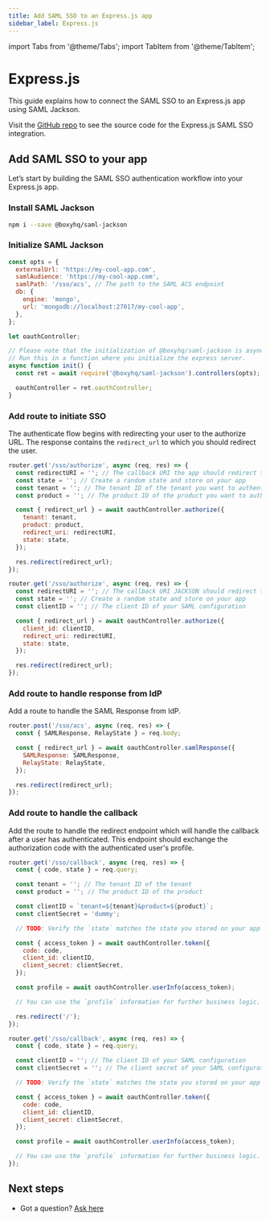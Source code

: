 ```yaml
---
title: Add SAML SSO to an Express.js app
sidebar_label: Express.js
---
```


import Tabs from '@theme/Tabs';
import TabItem from '@theme/TabItem';

# Express.js

This guide explains how to connect the SAML SSO to an Express.js app using SAML Jackson.

Visit the [GitHub repo](https://github.com/boxyhq/jackson-examples/tree/main/apps/express) to see the source code for the Express.js SAML SSO integration.

## Add SAML SSO to your app

Let’s start by building the SAML SSO authentication workflow into your Express.js app.

### Install SAML Jackson

```bash
npm i --save @boxyhq/saml-jackson
```

### Initialize SAML Jackson

```javascript
const opts = {
  externalUrl: 'https://my-cool-app.com',
  samlAudience: 'https://my-cool-app.com',
  samlPath: '/sso/acs', // The path to the SAML ACS endpoint
  db: {
    engine: 'mongo',
    url: 'mongodb://localhost:27017/my-cool-app',
  },
};

let oauthController;

// Please note that the initialization of @boxyhq/saml-jackson is async, you cannot run it at the top level
// Run this in a function where you initialize the express server.
async function init() {
  const ret = await require('@boxyhq/saml-jackson').controllers(opts);

  oauthController = ret.oauthController;
}
```

### Add route to initiate SSO

The authenticate flow begins with redirecting your user to the authorize URL. The response contains the `redirect_url` to which you should redirect the user.

<Tabs>
<TabItem value="01" label="With Tenant and Product" default>

```javascript
router.get('/sso/authorize', async (req, res) => {
  const redirectURI = ''; // The callback URI the app should redirect to after the authentication
  const state = ''; // Create a random state and store on your app
  const tenant = ''; // The tenant ID of the tenant you want to authenticate against
  const product = ''; // The product ID of the product you want to authenticate against

  const { redirect_url } = await oauthController.authorize({
    tenant: tenant,
    product: product,
    redirect_uri: redirectURI,
    state: state,
  });

  res.redirect(redirect_url);
});
```

</TabItem>

<TabItem value="02" label="With Client ID">

```javascript
router.get('/sso/authorize', async (req, res) => {
  const redirectURI = ''; // The callback URI JACKSON should redirect to after the authentication
  const state = ''; // Create a random state and store on your app
  const clientID = ''; // The client ID of your SAML configuration

  const { redirect_url } = await oauthController.authorize({
    client_id: clientID,
    redirect_uri: redirectURI,
    state: state,
  });

  res.redirect(redirect_url);
});
```

</TabItem>
</Tabs>

### Add route to handle response from IdP

Add a route to handle the SAML Response from IdP.

```javascript
router.post('/sso/acs', async (req, res) => {
  const { SAMLResponse, RelayState } = req.body;

  const { redirect_url } = await oauthController.samlResponse({
    SAMLResponse: SAMLResponse,
    RelayState: RelayState,
  });

  res.redirect(redirect_url);
});
```

### Add route to handle the callback

Add the route to handle the redirect endpoint which will handle the callback after a user has authenticated. This endpoint should exchange the authorization code with the authenticated user's profile.

<Tabs>
<TabItem value="01" label="With Tenant and Product" default>

```javascript
router.get('/sso/callback', async (req, res) => {
  const { code, state } = req.query;

  const tenant = ''; // The tenant ID of the tenant
  const product = ''; // The product ID of the product

  const clientID = `tenant=${tenant}&product=${product}`;
  const clientSecret = 'dummy';

  // TODO: Verify the `state` matches the state you stored on your app

  const { access_token } = await oauthController.token({
    code: code,
    client_id: clientID,
    client_secret: clientSecret,
  });

  const profile = await oauthController.userInfo(access_token);

  // You can use the `profile` information for further business logic.

  res.redirect('/');
});
```

</TabItem>

<TabItem value="02" label="With Client ID and Secret">

```javascript
router.get('/sso/callback', async (req, res) => {
  const { code, state } = req.query;

  const clientID = ''; // The client ID of your SAML configuration
  const clientSecret = ''; // The client secret of your SAML configuration

  // TODO: Verify the `state` matches the state you stored on your app

  const { access_token } = await oauthController.token({
    code: code,
    client_id: clientID,
    client_secret: clientSecret,
  });

  const profile = await oauthController.userInfo(access_token);

  // You can use the `profile` information for further business logic.
});
```

</TabItem>

</Tabs>

## Next steps

- Got a question? [Ask here](https://discord.gg/uyb7pYt4Pa)
